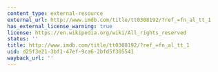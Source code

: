 ```yaml
---
content_type: external-resource
external_url: http://www.imdb.com/title/tt0308192/?ref_=fn_al_tt_1
has_external_license_warning: true
license: https://en.wikipedia.org/wiki/All_rights_reserved
status: ''
title: http://www.imdb.com/title/tt0308192/?ref_=fn_al_tt_1
uid: d25f3e21-3bf1-47ef-9ca6-2bfd5f305541
wayback_url: ''
---
```

